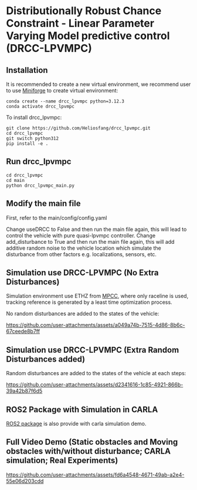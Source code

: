 # Distributionally Robust Chance Constraint - Linear Parameter Varying Model predictive control (DRCC-LPVMPC)

## Installation

It is recommended to create a new virtual environment, we recommend user to use [Miniforge](https://github.com/conda-forge/miniforge) to create virtual environment:

```
conda create --name drcc_lpvmpc python=3.12.3
conda activate drcc_lpvmpc
```

To install drcc_lpvmpc:

```
git clone https://github.com/Heliosfang/drcc_lpvmpc.git
cd drcc_lpvmpc
git switch python312
pip install -e .
```

## Run drcc_lpvmpc

```
cd drcc_lpvmpc
cd main
python drcc_lpvmpc_main.py
```

## Modify the main file

First, refer to the main/config/config.yaml

Change useDRCC to False and then run the main file again, this will lead to control the vehicle with pure quasi-lpvmpc controller.
Change add_disturbance to True and then run the main file again, this will add additive random noise to the vehicle location which simulate the disturbance from other factors e.g. localizations, sensors, etc.

## Simulation use DRCC-LPVMPC (No Extra Disturbances)

Simulation environment use ETHZ from [MPCC](https://github.com/alexliniger/MPCC), where only raceline is used, tracking reference is generated by a least time optimization process.

No random disturbances are added to the states of the vehicle:

https://github.com/user-attachments/assets/a049a74b-7515-4d86-8b6c-67ceede8b7ff

## Simulation use DRCC-LPVMPC (Extra Random Disturbances added)

Random disturbances are added to the states of the vehicle at each steps:

https://github.com/user-attachments/assets/d2341616-1c85-4921-866b-39a42b87f6d5

## ROS2 Package with Simulation in CARLA

[ROS2 package](https://github.com/Heliosfang/ros2_ws) is also provide with carla simulation demo.

## Full Video Demo (Static obstacles and Moving obstacles with/without disturbance; CARLA simulation; Real Experiments)

https://github.com/user-attachments/assets/fd6a4548-4671-49ab-a2e4-55e06d203cdd
